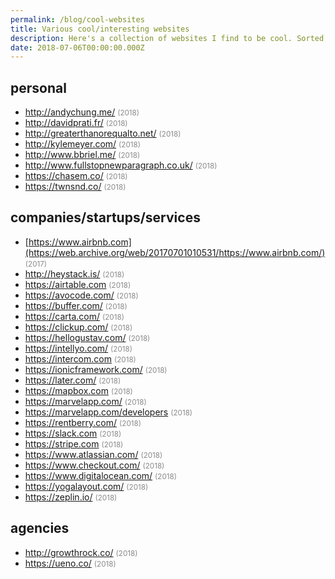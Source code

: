```yaml
---
permalink: /blog/cool-websites
title: Various cool/interesting websites
description: Here's a collection of websites I find to be cool. Sorted alphabetically. Happy to evaluate your suggestion.
date: 2018-07-06T00:00:00.000Z
---
```


## personal

- http://andychung.me/ <small style="opacity: 0.5">(2018)</small>
- http://davidprati.fr/ <small style="opacity: 0.5">(2018)</small>
- http://greaterthanorequalto.net/ <small style="opacity: 0.5">(2018)</small>
- http://kylemeyer.com/ <small style="opacity: 0.5">(2018)</small>
- http://www.bbriel.me/ <small style="opacity: 0.5">(2018)</small>
- http://www.fullstopnewparagraph.co.uk/ <small style="opacity: 0.5">(2018)</small>
- https://chasem.co/ <small style="opacity: 0.5">(2018)</small>
- https://twnsnd.co/ <small style="opacity: 0.5">(2018)</small>

## companies/startups/services

- [https://www.airbnb.com](https://web.archive.org/web/20170701010531/https://www.airbnb.com/) <small style="opacity: 0.5">(2017)</small>
- http://heystack.is/ <small style="opacity: 0.5">(2018)</small>
- https://airtable.com <small style="opacity: 0.5">(2018)</small>
- https://avocode.com/ <small style="opacity: 0.5">(2018)</small>
- https://buffer.com/ <small style="opacity: 0.5">(2018)</small>
- https://carta.com/ <small style="opacity: 0.5">(2018)</small>
- https://clickup.com/ <small style="opacity: 0.5">(2018)</small>
- https://hellogustav.com/ <small style="opacity: 0.5">(2018)</small>
- https://intellyo.com/ <small style="opacity: 0.5">(2018)</small>
- https://intercom.com <small style="opacity: 0.5">(2018)</small>
- https://ionicframework.com/ <small style="opacity: 0.5">(2018)</small>
- https://later.com/ <small style="opacity: 0.5">(2018)</small>
- https://mapbox.com <small style="opacity: 0.5">(2018)</small>
- https://marvelapp.com/ <small style="opacity: 0.5">(2018)</small>
- https://marvelapp.com/developers <small style="opacity: 0.5">(2018)</small>
- https://rentberry.com/ <small style="opacity: 0.5">(2018)</small>
- https://slack.com <small style="opacity: 0.5">(2018)</small>
- https://stripe.com <small style="opacity: 0.5">(2018)</small>
- https://www.atlassian.com/ <small style="opacity: 0.5">(2018)</small>
- https://www.checkout.com/ <small style="opacity: 0.5">(2018)</small>
- https://www.digitalocean.com/ <small style="opacity: 0.5">(2018)</small>
- https://yogalayout.com/ <small style="opacity: 0.5">(2018)</small>
- https://zeplin.io/ <small style="opacity: 0.5">(2018)</small>

## agencies

- http://growthrock.co/ <small style="opacity: 0.5">(2018)</small>
- https://ueno.co/ <small style="opacity: 0.5">(2018)</small>
